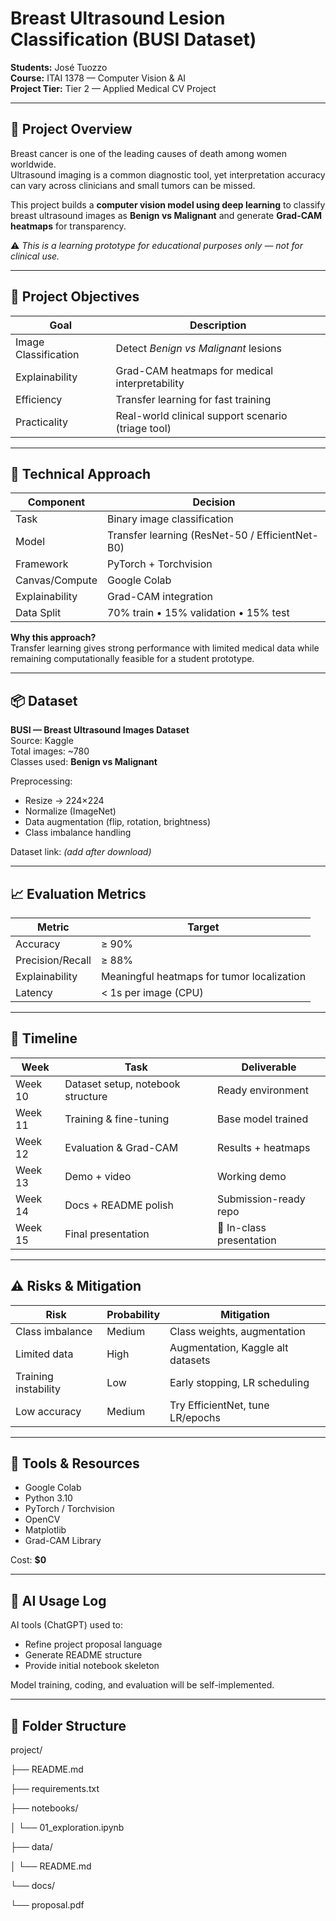 # Breast Ultrasound Lesion Classification (BUSI Dataset)

**Students:** José Tuozzo  
**Course:** ITAI 1378 — Computer Vision & AI  
**Project Tier:** Tier 2 — Applied Medical CV Project  

---

## 🚀 Project Overview

Breast cancer is one of the leading causes of death among women worldwide.  
Ultrasound imaging is a common diagnostic tool, yet interpretation accuracy can vary across clinicians and small tumors can be missed.

This project builds a **computer vision model using deep learning** to classify breast ultrasound images as **Benign vs Malignant** and generate **Grad-CAM heatmaps** for transparency.

⚠️ *This is a learning prototype for educational purposes only — not for clinical use.*

---

## 🎯 Project Objectives

| Goal | Description |
|---|---|
| Image Classification | Detect *Benign vs Malignant* lesions |
| Explainability | Grad-CAM heatmaps for medical interpretability |
| Efficiency | Transfer learning for fast training |
| Practicality | Real-world clinical support scenario (triage tool) |

---

## 🧠 Technical Approach

| Component | Decision |
|---|---|
Task | Binary image classification  
Model | Transfer learning (ResNet-50 / EfficientNet-B0)  
Framework | PyTorch + Torchvision  
Canvas/Compute | Google Colab  
Explainability | Grad-CAM integration  
Data Split | 70% train • 15% validation • 15% test  

**Why this approach?**  
Transfer learning gives strong performance with limited medical data while remaining computationally feasible for a student prototype.

---

## 📦 Dataset

**BUSI — Breast Ultrasound Images Dataset**  
Source: Kaggle  
Total images: ~780  
Classes used: **Benign vs Malignant**

Preprocessing:

- Resize → 224×224
- Normalize (ImageNet)
- Data augmentation (flip, rotation, brightness)
- Class imbalance handling

Dataset link: *(add after download)*

---

## 📈 Evaluation Metrics

| Metric | Target |
|---|---|
Accuracy | ≥ 90%  
Precision/Recall | ≥ 88%  
Explainability | Meaningful heatmaps for tumor localization  
Latency | < 1s per image (CPU)  

---

## 📅 Timeline

| Week | Task | Deliverable |
|---|---|---|
Week 10 | Dataset setup, notebook structure | Ready environment  
Week 11 | Training & fine-tuning | Base model trained  
Week 12 | Evaluation & Grad-CAM | Results + heatmaps  
Week 13 | Demo + video | Working demo  
Week 14 | Docs + README polish | Submission-ready repo  
Week 15 | Final presentation | 🎤 In-class presentation  

---

## ⚠️ Risks & Mitigation

| Risk | Probability | Mitigation |
|---|---|---|
Class imbalance | Medium | Class weights, augmentation |
Limited data | High | Augmentation, Kaggle alt datasets |
Training instability | Low | Early stopping, LR scheduling |
Low accuracy | Medium | Try EfficientNet, tune LR/epochs |

---

## 🧰 Tools & Resources

- Google Colab
- Python 3.10
- PyTorch / Torchvision
- OpenCV
- Matplotlib
- Grad-CAM Library

Cost: **$0**

---

## 🙌 AI Usage Log

AI tools (ChatGPT) used to:

- Refine project proposal language
- Generate README structure
- Provide initial notebook skeleton

Model training, coding, and evaluation will be self-implemented.

---

## 📎 Folder Structure

project/

├── README.md

├── requirements.txt

├── notebooks/

│ └── 01_exploration.ipynb

├── data/

│ └── README.md

└── docs/

└── proposal.pdf
